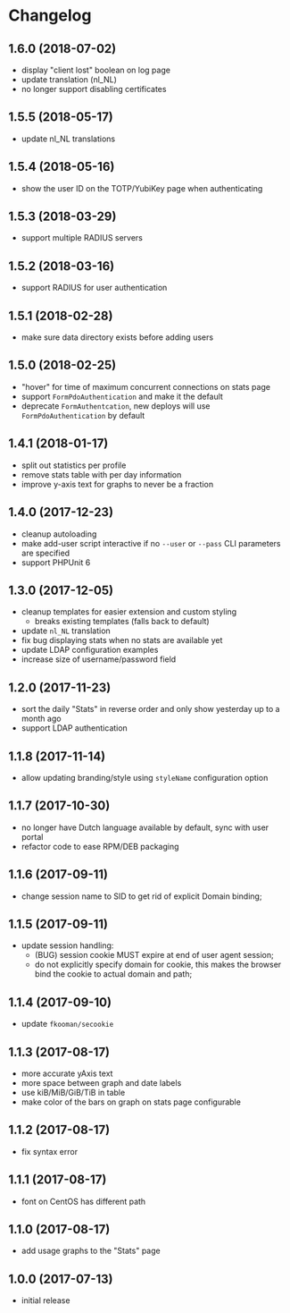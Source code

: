 # Changelog

## 1.6.0 (2018-07-02)
- display "client lost" boolean on log page
- update translation (nl_NL)
- no longer support disabling certificates

## 1.5.5 (2018-05-17)
- update nl_NL translations

## 1.5.4 (2018-05-16)
- show the user ID on the TOTP/YubiKey page when authenticating

## 1.5.3 (2018-03-29)
- support multiple RADIUS servers

## 1.5.2 (2018-03-16)
- support RADIUS for user authentication

## 1.5.1 (2018-02-28)
- make sure data directory exists before adding users

## 1.5.0 (2018-02-25)
- "hover" for time of maximum concurrent connections on stats page
- support `FormPdoAuthentication` and make it the default
- deprecate `FormAuthentcation`, new deploys will use `FormPdoAuthentication` 
  by default

## 1.4.1 (2018-01-17)
- split out statistics per profile
- remove stats table with per day information
- improve y-axis text for graphs to never be a fraction

## 1.4.0 (2017-12-23)
- cleanup autoloading
- make add-user script interactive if no `--user` or `--pass` CLI parameters
  are specified
- support PHPUnit 6

## 1.3.0 (2017-12-05)
- cleanup templates for easier extension and custom styling
  - breaks existing templates (falls back to default)
- update `nl_NL` translation
- fix bug displaying stats when no stats are available yet
- update LDAP configuration examples
- increase size of username/password field

## 1.2.0 (2017-11-23)
- sort the daily "Stats" in reverse order and only show yesterday up to a 
  month ago
- support LDAP authentication

## 1.1.8 (2017-11-14)
- allow updating branding/style using `styleName` configuration option

## 1.1.7 (2017-10-30)
- no longer have Dutch language available by default, sync with user portal
- refactor code to ease RPM/DEB packaging

## 1.1.6 (2017-09-11)
- change session name to SID to get rid of explicit Domain binding;

## 1.1.5 (2017-09-11)
- update session handling:
  - (BUG) session cookie MUST expire at end of user agent session;
  - do not explicitly specify domain for cookie, this makes the 
    browser bind the cookie to actual domain and path;

## 1.1.4 (2017-09-10)
- update `fkooman/secookie`

## 1.1.3 (2017-08-17)
- more accurate yAxis text
- more space between graph and date labels
- use kiB/MiB/GiB/TiB in table
- make color of the bars on graph on stats page configurable

## 1.1.2 (2017-08-17)
- fix syntax error

## 1.1.1 (2017-08-17)
- font on CentOS has different path

## 1.1.0 (2017-08-17)
- add usage graphs to the "Stats" page

## 1.0.0 (2017-07-13)
- initial release
